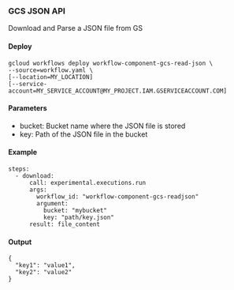 ### GCS JSON API

Download and Parse a JSON file from GS

#### Deploy

```
gcloud workflows deploy workflow-component-gcs-read-json \
--source=workflow.yaml \ 
[--location=MY_LOCATION]
[--service-account=MY_SERVICE_ACCOUNT@MY_PROJECT.IAM.GSERVICEACCOUNT.COM]
```

#### Parameters

- bucket: Bucket name where the JSON file is stored
- key: Path of the JSON file in the bucket

#### Example


```
steps:
  - download:
      call: experimental.executions.run
      args:
        workflow_id: "workflow-component-gcs-readjson"
        argument:
          bucket: "mybucket"
          key: "path/key.json"
      result: file_content
```


#### Output

```
{
  "key1": "value1",
  "key2": "value2"
}
```

